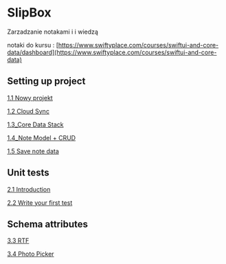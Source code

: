 # SlipBox

Zarzadzanie notakami i i wiedzą

notaki do kursu : [https://www.swiftyplace.com/courses/swiftui-and-core-data/dashboard](https://www.swiftyplace.com/courses/swiftui-and-core-data)



## Setting up project

[1.1 Nowy projekt](docs/1.1_NewProject.md)

[1.2 Cloud Sync](docs/1.2_CloduSync.md)

[1.3_Core Data Stack](docs/1.3_CoredataStack.md)

[1.4_Note Model + CRUD](docs/1.4_NoteModel.md)

[1.5 Save note data](docs/1.5_SaveNoteData.md)



## Unit tests



[2.1 Introduction](docs/2.1_UnitTestsIntroduction.md)

[2.2 Write your first test](docs/2.2_UnitTestFirst.md)



## Schema attributes

[3.3 RTF](docs/3.3_RTF.md)

[3.4 Photo Picker](docs/3.4_PhotoPicker.md)
